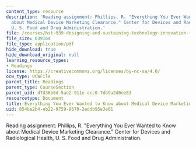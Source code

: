 ```yaml
---
content_type: resource
description: 'Reading assignment: Phillips, R. "Everything You Ever Wanted to Know
  about Medical Device Marketing Clearance." Center for Devices and Radiological Health,
  U. S. Food and Drug Administration.'
file: /courses/hst-939-designing-and-sustaining-technology-innovation-for-global-health-practice-spring-2008/854be2b4eb22975996782eddb95e3e61_phillips_fda.pdf
file_size: 639164
file_type: application/pdf
hide_download: true
hide_download_original: null
learning_resource_types:
- Readings
license: https://creativecommons.org/licenses/by-nc-sa/4.0/
ocw_type: OCWFile
parent_title: Readings
parent_type: CourseSection
parent_uid: d7d36b6d-5ae2-911e-ccc0-7db9a2d0ee83
resourcetype: Document
title: Everything You Ever Wanted to Know about Medical Device Marketing Clearance
uid: 854be2b4-eb22-9759-9678-2eddb95e3e61
---
```

Reading assignment: Phillips, R. "Everything You Ever Wanted to Know about Medical Device Marketing Clearance." Center for Devices and Radiological Health, U. S. Food and Drug Administration.
